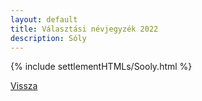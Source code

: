 ```yaml
---
layout: default
title: Választási névjegyzék 2022
description: Sóly
---
```


{% include settlementHTMLs/Sooly.html %}

[Vissza](./)